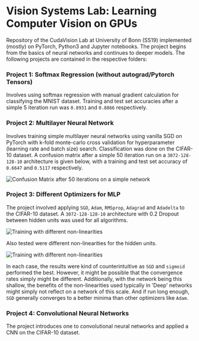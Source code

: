 # Vision Systems Lab: Learning Computer Vision on GPUs
Repository of the CudaVision Lab at University of Bonn (SS19) implemented (mostly) on PyTorch, Python3 and Jupyter notebooks. The project begins from the basics of neural networks and continues to deeper models. The following projects are contained in the respective folders:

### Project 1: Softmax Regression (without autograd/Pytorch Tensors)
Involves using softmax regression with manual gradient calculation for classifying the MNIST dataset. Training and test set accuracies after a simple 5 iteration run was `0.8931` and `0.8866` respectively.

### Project 2: Multilayer Neural Network
Involves training simple multilayer neural networks using vanilla SGD on PyTorch with k-fold monte-carlo cross validation for hyperparameter (learning rate and batch size) search. Classification was done on the CIFAR-10 dataset. A confusion matrix after a simple 50 iteration run on a `3072-128-128-10` architecture is given below, with a training and test set accuracy of `0.6647` and `0.5117` respectively.

![](https://github.com/saikat-roy/Vision-Systems-Lab/blob/master/Project2/conf_mat.png "Confusion Matrix after 50 iterations on a simple network")

### Project 3: Different Optimizers for MLP
The project involved applying `SGD`, `Adam`, `RMSprop`, `Adagrad` and `Adadelta` to the CIFAR-10 dataset. A `3072-128-128-10` architecture with 0.2 Dropout between hidden units was used for all algorithms. 

![](https://github.com/saikat-roy/Vision-Systems-Lab/blob/master/Project3/optims.png "Training with different non-linearities")

Also tested were different non-linearities for the hidden units.

![](https://github.com/saikat-roy/Vision-Systems-Lab/blob/master/Project3/nonlins.png "Training with different non-linearities")

In each case, the results were kind of counterintuitive as `SGD` and `sigmoid` performed the best. However, it might be possible that the convergence rates simply might be different. Additionally, with the network being this shallow, the benefits of the non-linearities used typically in 'Deep' networks might simply not reflect on a network of this scale. And if run long enough, `SGD` generally converges to a better minima than other optimizers like `Adam`.

### Project 4: Convolutional Neural Networks
The project introduces one to convolutional neural networks and applied a CNN on the CIFAR-10 dataset.
